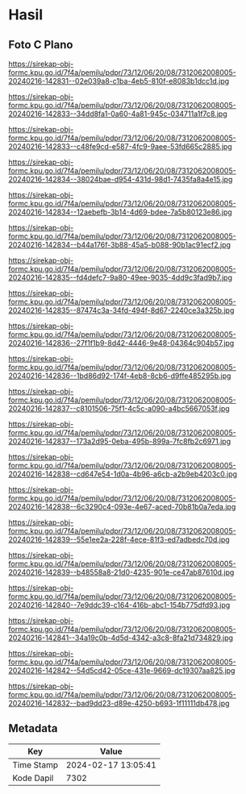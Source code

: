 # Hasil

## Foto C Plano

https://sirekap-obj-formc.kpu.go.id/7f4a/pemilu/pdpr/73/12/06/20/08/7312062008005-20240216-142831--02e039a8-c1ba-4eb5-810f-e8083b1dcc1d.jpg

https://sirekap-obj-formc.kpu.go.id/7f4a/pemilu/pdpr/73/12/06/20/08/7312062008005-20240216-142833--34dd8fa1-0a60-4a81-945c-034711a1f7c8.jpg

https://sirekap-obj-formc.kpu.go.id/7f4a/pemilu/pdpr/73/12/06/20/08/7312062008005-20240216-142833--c48fe9cd-e587-4fc9-9aee-53fd665c2885.jpg

https://sirekap-obj-formc.kpu.go.id/7f4a/pemilu/pdpr/73/12/06/20/08/7312062008005-20240216-142834--38024bae-d954-431d-98d1-7435fa8a4e15.jpg

https://sirekap-obj-formc.kpu.go.id/7f4a/pemilu/pdpr/73/12/06/20/08/7312062008005-20240216-142834--12aebefb-3b14-4d69-bdee-7a5b80123e86.jpg

https://sirekap-obj-formc.kpu.go.id/7f4a/pemilu/pdpr/73/12/06/20/08/7312062008005-20240216-142834--b44a176f-3b88-45a5-b088-90b1ac91ecf2.jpg

https://sirekap-obj-formc.kpu.go.id/7f4a/pemilu/pdpr/73/12/06/20/08/7312062008005-20240216-142835--fd4defc7-9a80-49ee-9035-4dd9c3fad9b7.jpg

https://sirekap-obj-formc.kpu.go.id/7f4a/pemilu/pdpr/73/12/06/20/08/7312062008005-20240216-142835--87474c3a-34fd-494f-8d67-2240ce3a325b.jpg

https://sirekap-obj-formc.kpu.go.id/7f4a/pemilu/pdpr/73/12/06/20/08/7312062008005-20240216-142836--27f1f1b9-8d42-4446-9e48-04364c904b57.jpg

https://sirekap-obj-formc.kpu.go.id/7f4a/pemilu/pdpr/73/12/06/20/08/7312062008005-20240216-142836--1bd86d92-174f-4eb8-8cb6-d9ffe485295b.jpg

https://sirekap-obj-formc.kpu.go.id/7f4a/pemilu/pdpr/73/12/06/20/08/7312062008005-20240216-142837--c8101506-75f1-4c5c-a090-a4bc5667053f.jpg

https://sirekap-obj-formc.kpu.go.id/7f4a/pemilu/pdpr/73/12/06/20/08/7312062008005-20240216-142837--173a2d95-0eba-495b-899a-7fc8fb2c6971.jpg

https://sirekap-obj-formc.kpu.go.id/7f4a/pemilu/pdpr/73/12/06/20/08/7312062008005-20240216-142838--cd647e54-1d0a-4b96-a6cb-a2b9eb4203c0.jpg

https://sirekap-obj-formc.kpu.go.id/7f4a/pemilu/pdpr/73/12/06/20/08/7312062008005-20240216-142838--6c3290c4-093e-4e67-aced-70b81b0a7eda.jpg

https://sirekap-obj-formc.kpu.go.id/7f4a/pemilu/pdpr/73/12/06/20/08/7312062008005-20240216-142839--55e1ee2a-228f-4ece-81f3-ed7adbedc70d.jpg

https://sirekap-obj-formc.kpu.go.id/7f4a/pemilu/pdpr/73/12/06/20/08/7312062008005-20240216-142839--b48558a8-21d0-4235-901e-ce47ab87610d.jpg

https://sirekap-obj-formc.kpu.go.id/7f4a/pemilu/pdpr/73/12/06/20/08/7312062008005-20240216-142840--7e9ddc39-c164-416b-abc1-154b775dfd93.jpg

https://sirekap-obj-formc.kpu.go.id/7f4a/pemilu/pdpr/73/12/06/20/08/7312062008005-20240216-142841--34a19c0b-4d5d-4342-a3c8-8fa21d734829.jpg

https://sirekap-obj-formc.kpu.go.id/7f4a/pemilu/pdpr/73/12/06/20/08/7312062008005-20240216-142842--54d5cd42-05ce-431e-9669-dc19307aa825.jpg

https://sirekap-obj-formc.kpu.go.id/7f4a/pemilu/pdpr/73/12/06/20/08/7312062008005-20240216-142832--bad9dd23-d89e-4250-b693-1f11111db478.jpg


## Metadata

| Key        | Value               |
| ---------- | ------------------- |
| Time Stamp | 2024-02-17 13:05:41 |
| Kode Dapil | 7302                |



